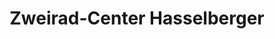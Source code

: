 ---
title: "Zweirad-Center Hasselberger"
url: /oberstdorf/zweirad-center-hasselberger/
shop: Fahrrad
---